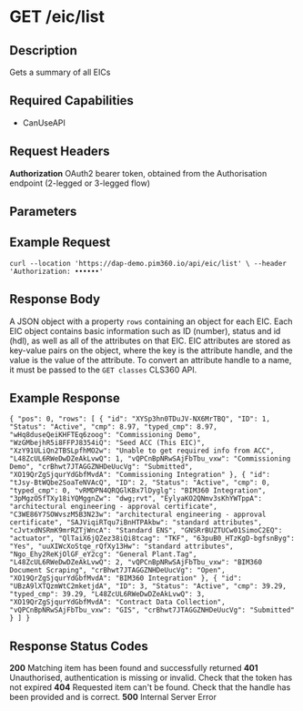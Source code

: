 # GET /eic/list

## Description
Gets a summary of all EICs

## Required Capabilities
* CanUseAPI

## Request Headers

**Authorization** OAuth2 bearer token, obtained from the Authorisation endpoint (2-legged or 3-legged flow)

## Parameters



## Example Request
`
curl --location 'https://dap-demo.pim360.io/api/eic/list' \
--header 'Authorization: ••••••'
`

## Response Body
A JSON object with a property `rows` containing an object for each EIC. Each EIC object contains basic information such as ID (number), status and id (hdl), as well as all of the attributes on that EIC. EIC attributes are stored as key-value pairs on the object, where the key is the attribute handle, and the value is the value of the attribute. To convert an attribute handle to a name, it must be passed to the `GET classes` CLS360 API. 

## Example Response
`
{
    "pos": 0,
    "rows": [
        {
            "id": "XYSp3hn0TDuJV-NX6MrTBQ",
            "ID": 1,
            "Status": "Active",
            "cmp": 8.97,
            "typed_cmp": 8.97,
            "wHq8duseQeiKHFTEq6zoog": "Commissioning Demo",
            "WzGMbejhR5i8FFPJ8354iQ": "Seed ACC (This EIC)",
            "XzY91ULiQn2TBSLpfhMO2w": "Unable to get required info from ACC",
            "L48ZcUL6RWeDwDZeAkLvwQ": 1,
            "vQPCnBpNRwSAjFbTbu_vxw": "Commissioning Demo",
            "crBhwt7JTAGGZNHDeUucVg": "Submitted",
            "XO19QrZgSjqurYdGbfMvdA": "Commissioning Integration"
        },
        {
            "id": "tJsy-BtWQbe2SoaTeNVAcQ",
            "ID": 2,
            "Status": "Active",
            "cmp": 0,
            "typed_cmp": 0,
            "vRMDPN4QRQGlKBx7lDyglg": "BIM360 Integration",
            "3pMgzO5fTXy18iYQMggnZw": "dwg;rvt",
            "EylyaKO2QNmv3sKhYWTppA": "architectural engineering - approval certificate",
            "C3WE86Y7SOWvszM5B3N23w": "architectural engineering - approval certificate",
            "SAJViqiRTqu7iBnHTPAkbw": "standard attributes",
            "cJvtxdNSRmK9mrRZTjWncA": "Standard ENS",
            "GNSRrBUZTUCw01SimoC2EQ": "actuator",
            "QlTaiX6jQZez38iQi8tcag": "TKF",
            "63puB0_HTzKgD-bgfsnByg": "Yes",
            "uuXIWcXoStqe_rQfXy13Hw": "standard attributes",
            "Ngo_Ehy2ReKjOlGF_eY2cg": "General Plant.Tag",
            "L48ZcUL6RWeDwDZeAkLvwQ": 2,
            "vQPCnBpNRwSAjFbTbu_vxw": "BIM360 Document Scraping",
            "crBhwt7JTAGGZNHDeUucVg": "Open",
            "XO19QrZgSjqurYdGbfMvdA": "BIM360 Integration"
        },
        {
            "id": "UBzA9lXTQzmWtC2mketjdA",
            "ID": 3,
            "Status": "Active",
            "cmp": 39.29,
            "typed_cmp": 39.29,
            "L48ZcUL6RWeDwDZeAkLvwQ": 3,
            "XO19QrZgSjqurYdGbfMvdA": "Contract Data Collection",
            "vQPCnBpNRwSAjFbTbu_vxw": "GIS",
            "crBhwt7JTAGGZNHDeUucVg": "Submitted"
        }
    ]
}
`

## Response Status Codes
**200** Matching item has been found and successfully returned
**401** Unauthorised, authentication is missing or invalid. Check that the token has not expired
**404** Requested item can't be found. Check that the handle has been provided and is correct.
**500** Internal Server Error


